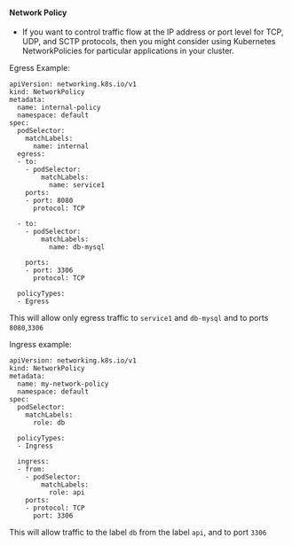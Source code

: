 #### Network Policy

- If you want to control traffic flow at the IP address or port level for TCP, UDP, and SCTP protocols, then you might consider using Kubernetes NetworkPolicies for particular applications in your cluster.


Egress Example:
```
apiVersion: networking.k8s.io/v1
kind: NetworkPolicy
metadata:
  name: internal-policy
  namespace: default
spec:
  podSelector:
    matchLabels:
      name: internal
  egress:
  - to:
    - podSelector:
        matchLabels:
          name: service1
    ports:
    - port: 8080
      protocol: TCP

  - to:
    - podSelector:
        matchLabels:
          name: db-mysql

    ports:
    - port: 3306
      protocol: TCP

  policyTypes:
  - Egress
```

This will allow only egress traffic to `service1` and `db-mysql` and to ports `8080`,`3306` 


Ingress example:
```
apiVersion: networking.k8s.io/v1
kind: NetworkPolicy
metadata:
  name: my-network-policy
  namespace: default
spec:
  podSelector:
    matchLabels:
      role: db

  policyTypes:
  - Ingress

  ingress:
  - from:
    - podSelector:
        matchLabels:
          role: api
    ports:
    - protocol: TCP
      port: 3306
```
This will allow traffic to the label `db` from the label `api`, and to port `3306`

